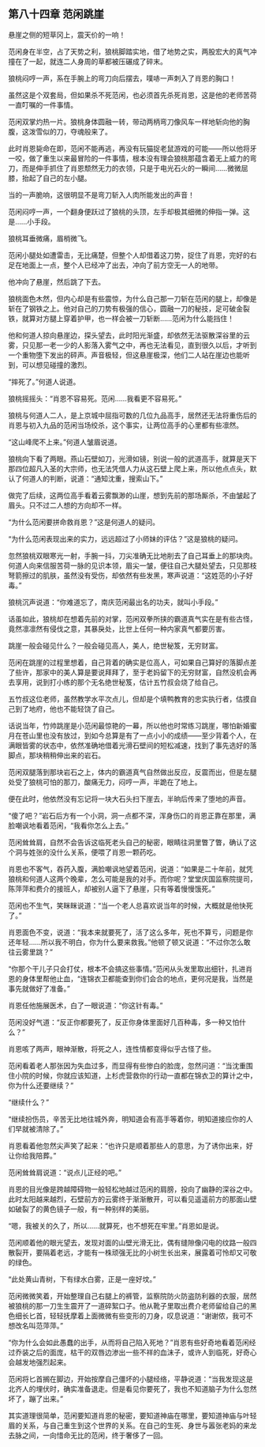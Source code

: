 ## 第八十四章 **范闲跳崖**

悬崖之侧的短草冈上，震天价的一响！

范闲身在半空，占了天势之利，狼桃脚踏实地，借了地势之实，两股宏大的真气冲撞在了一起，就连二人身周的草都被压碾成了碎末。

狼桃闷哼一声，系在手腕上的弯刀向后摆去，噗哧一声刺入了肖恩的胸口！

虽然这是个双套局，但如果杀不死范闲，也必须首先杀死肖恩，这是他的老师苦荷一直叮嘱的一件事情。

范闲双掌灼热一片。狼桃身体圆融一转，带动两柄弯刀像风车一样地斩向他的胸腹，这泼雪似的刀，夺魂般来了。

此时肖恩毙命在即，范闲不能再逃，再没有玩猫捉老鼠游戏的可能——所以他将牙一咬，做了重生以来最冒险的一件事情，根本没有理会狼桃那蕴含着无上威力的弯刀，而是伸手抓住了肖恩颓然无力的衣领，只是于电光石火的一瞬间……微微屈膝，抬起了自己的左小腿。

当的一声脆响，这很明显不是弯刀斩入人肉所能发出的声音！

范闲闷哼一声，一个翻身便跃过了狼桃的头顶，左手却极其细微的伸指一弹。这是……小手段。

狼桃耳垂微痛，眉梢微飞。

范闲小腿处如遭雷击，无比痛楚，但整个人却借着这刀势，捉住了肖恩，完好的右足在地面上一点，整个人已经冲了出去，冲向了前方空无一人的地带。

他冲向了悬崖，然后跳了下去。

狼桃面色木然，但内心却是有些震惊，为什么自己那一刀斩在范闲的腿上，却像是斩在了钢铁之上。他对自己的刀势有极强的信心，圆融一刀的秘技，足可破金裂铁，就算对方腿上穿着护甲，也一样会被一刀斩断……范闲为什么能挡住！

他和何道人掠向悬崖边，探头望去，此时阳光渐盛，却依然无法驱散深谷里的云雾，只见那一老一少的人影落入雾气之中，再也无法看见，直到很久以后，才听到一个重物堕下发出的砰声。声音极轻，但这悬崖极深，他们二人站在崖边也能听到，可以想见碰撞的激烈。

“摔死了。”何道人说道。

狼桃摇摇头：“肖恩不容易死。范闲……我看更不容易死。”

狼桃与何道人二人，是上京城中屈指可数的几位九品高手，居然还无法将重伤后的肖恩与初入九品的范闲当场绞杀，这个事实，让两位高手的心里都有些凛然。

“这山峰爬不上来。”何道人皱眉说道。

狼桃向下看了两眼。燕山石壁如刀，光滑如镜，别说一般的武道高手，就算是天下那四位超凡入圣的大宗师，也无法凭借人力从这石壁上爬上来，所以他点点头，默认了何道人的判断，说道：“通知沈重，搜索山下。”

做完了后续，这两位高手看着云雾飘渺的山崖，想到先前的那场厮杀，不由皱起了眉头。只不过二人想的方向却不一样。

“为什么范闲要拼命救肖恩？”这是何道人的疑问。

“为什么范闲表现出来的实力，远远超过了小师妹的评估？”这是狼桃的疑问。

忽然狼桃双眼寒光一射，手腕一抖，刀尖准确无比地削去了自己耳垂上的那块肉。何道人向来信服苦荷一脉的见识本领，眉尖一皱，便往自己大腿处望去，只见那枝弩箭擦过的肌肤，虽然没有受伤，却依然有些发黑，寒声说道：“这姓范的小子好毒。”

狼桃沉声说道：“你难道忘了，南庆范闲最出名的功夫，就叫小手段。”

话虽如此，狼桃却在想着先前的对掌，范闲双拳所挟的霸道真气实在是有些古怪，竟然凛凛然有侵伐之意，其暴戾处，比世上任何一种内家真气都要厉害。

跳崖一般会碰见什么？一般会碰见高人，美人，绝世秘笈，无穷财富。

范闲在跳崖的过程里想着，自己背着的确实是位高人，可如果自己算好的落脚点差了些许，那家中的美人算是要说拜拜了，至于老妈留下的无穷财富，自然没机会再去享用，说到打小练的那个无名绝世秘笈，估计五竹叔会烧了给自己。

五竹叔这位老师，虽然教学水平次点儿，但却是个填鸭教育的忠实执行者，估摸自己到了地府，他也不能轻饶了自己。

话说当年，竹帅跳崖是小范闲最惊艳的一幕，所以他也时常练习跳崖，哪怕新婚蜜月在苍山里也没有放过，到如今总算是有了一点小小的成绩——至少背着个人，在满眼皆雾的状态中，依然准确地借着光滑石壁间的短松减速，找到了事先选好的落脚点，那块稍稍伸出来的岩石。

范闲双腿落到那块岩石之上，体内的霸道真气自然做出反应，反震而出，但是左腿处受了狼桃可怕的那刀，酸痛无力，闷哼一声，半跪在了地上。

便在此时，他依然没有忘记将一块大石头扫下崖去，半晌后传来了堕地的声音。

“傻了吧？”岩石后方有一个小洞，洞一点都不深，浑身伤口的肖恩正靠在那里，满脸嘲讽地看着范闲，“我看你怎么上去。”

范闲耸耸肩，自然不会告诉这临死老头自己的秘密，眼睛往洞里瞥了瞥，确认了这个洞与姓张的没什么关系，便喂了肖恩一颗药吃。

肖恩也不客气，吞药入腹，满脸嘲讽地望着范闲，说道：“如果是二十年前，就凭狼桃和何道人这两个晚辈，怎么可能是我的对手。而你呢？堂堂庆国监察院提司，陈萍萍和费介的接班人，却被别人逼下了悬崖，只有等着慢慢饿死。”

范闲也不生气，笑眯眯说道：“当一个老人总喜欢说当年的时候，大概就是他快死了。”

肖恩面色不变，说道：“我本来就要死了，活了这么多年，死也不算亏，问题是你还年轻……所以我不明白，你为什么要来救我。”他顿了顿又说道：“不过你怎么敢往云雾里跳？”

“你那个干儿子只会打仗，根本不会搞这些事情。”范闲从头发里取出细针，扎进肖恩的身体里帮他止血，“连锦衣卫都能查到你们会合的地点，更何况是我，当然是事先就做好了准备。”

肖恩任他施展医术，白了一眼说道：“你这针有毒。”

范闲没好气道：“反正你都要死了，反正你身体里面好几百种毒，多一种又怕什么？”

肖恩咳了两声，眼神渐散，将死之人，连性情都变得似乎古怪了些。

范闲看着老人那张因为失血过多，而显得有些惨白的脸庞，忽然问道：“当沈重围住小院的时候，你就应该知道，上杉虎营救你的行动一直都在锦衣卫的算计之中，你为什么还要继续？”

“继续什么？”

“继续扮伤员，辛苦无比地往城外奔，明知道会有高手等着你，明知道接应你的人们早就被清除了。”

肖恩看着他忽然尖声笑了起来：“也许只是顺着那些人的意思，为了诱你出来，好让你给我陪葬。”

范闲耸耸肩说道：“说点儿正经的吧。”

肖恩的目光像是跨越障碍物一般轻松地越过范闲的肩膀，投向了幽静的深谷之中。此时太阳越来越烈，石壁前方的云雾终于渐渐散开，可以看见遥遥前方的那面山壁如破裂了的黄色镜子一般，有一种别样的美丽。

“嗯，我被关的久了，所以……就算死，也不想死在牢里。”肖恩如是说。

范闲顺着他的眼光望去，发现对面的山壁光滑无比，偶有缝隙像闪电的纹路一般四散裂开，要隔着老远，才能有一株顽强无比的小树生长出来，展露着可怜却又可敬的绿色。

“此处黄山青树，下有绿水白雾，正是一座好坟。”

范闲微微笑着，开始整理自己右腿上的裤管，监察院防火防盗防利器的衣服，居然被狼桃的那一刀生生震开了一道碎絮口子。他从靴子里取出费介老师留给自己的黑色细长匕首，轻轻抚摩着上面微微有些变形的刀身，叹息说道：“谢谢侬，我可不想改名叫范萍萍。”

“你为什么会如此愚蠢的出手，从而将自己陷入死地？”肖恩有些好奇地看着范闲经过乔装之后的面庞，枯干的双唇边渗出一些不祥的血沫子，或许人到临死，好奇心会越发地强烈起来。

范闲将匕首搁在脚边，开始按摩自己僵坏的小腿经络，平静说道：“当我发现这是北齐人的埋伏时，确实准备退走。但是看见你要死了，我也不知道脑子为什么忽然坏了，蹦了出来。”

其实道理很简单，范闲要知道肖恩的秘密，要知道神庙在哪里，要知道神庙与叶轻眉的关系，与自己重生到这个世界的关系。在自己的生死、身世与嚣张老妈的来龙去脉之间，一向惜命无比的范闲，终于奢侈了一回。

